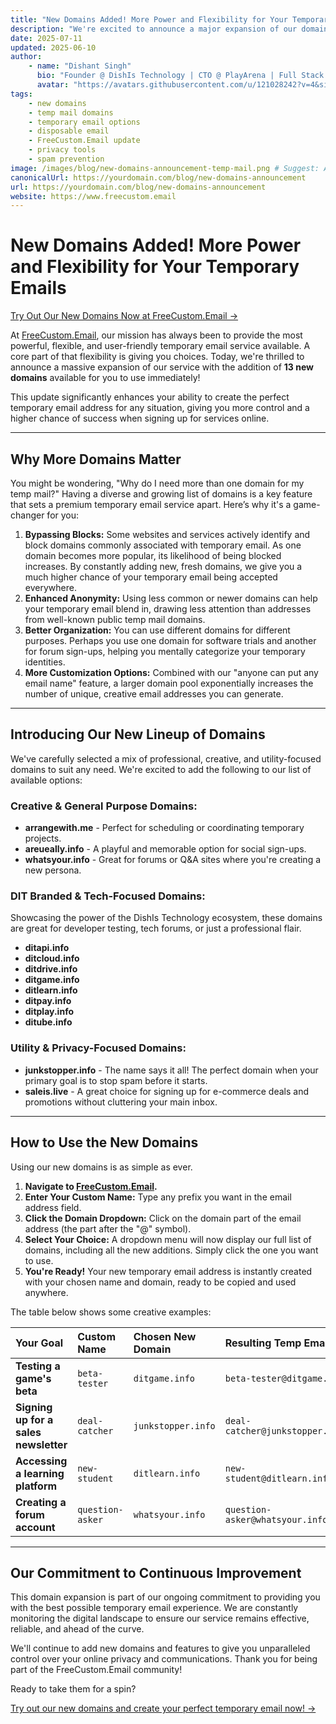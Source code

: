 ```yaml
---
title: "New Domains Added! More Power and Flexibility for Your Temporary Emails"
description: "We're excited to announce a major expansion of our domain list! FreeCustom.Email now offers over a dozen new domains like junkstopper.info, arrangewith.me, and more, giving you greater flexibility and control."
date: 2025-07-11
updated: 2025-06-10
author:
    - name: "Dishant Singh"
      bio: "Founder @ DishIs Technology | CTO @ PlayArena | Full Stack & Python Developer | ML/ DL Developer | Problem Solver | Math & Science Teacher"
      avatar: "https://avatars.githubusercontent.com/u/121028242?v=4&size=64"
tags:
    - new domains
    - temp mail domains
    - temporary email options
    - disposable email
    - FreeCustom.Email update
    - privacy tools
    - spam prevention
image: /images/blog/new-domains-announcement-temp-mail.png # Suggest: A grid of the new domain names, or a branching path showing multiple options.
canonicalUrl: https://yourdomain.com/blog/new-domains-announcement
url: https://yourdomain.com/blog/new-domains-announcement
website: https://www.freecustom.email
---
```


# New Domains Added! More Power and Flexibility for Your Temporary Emails

[Try Out Our New Domains Now at FreeCustom.Email →](https://www.freecustom.email)

At [FreeCustom.Email](https://www.freecustom.email), our mission has always been to provide the most powerful, flexible, and user-friendly temporary email service available. A core part of that flexibility is giving you choices. Today, we're thrilled to announce a massive expansion of our service with the addition of **13 new domains** available for you to use immediately!

This update significantly enhances your ability to create the perfect temporary email address for any situation, giving you more control and a higher chance of success when signing up for services online.

---

## Why More Domains Matter

You might be wondering, "Why do I need more than one domain for my temp mail?" Having a diverse and growing list of domains is a key feature that sets a premium temporary email service apart. Here’s why it's a game-changer for you:

1.  **Bypassing Blocks:** Some websites and services actively identify and block domains commonly associated with temporary email. As one domain becomes more popular, its likelihood of being blocked increases. By constantly adding new, fresh domains, we give you a much higher chance of your temporary email being accepted everywhere.
2.  **Enhanced Anonymity:** Using less common or newer domains can help your temporary email blend in, drawing less attention than addresses from well-known public temp mail domains.
3.  **Better Organization:** You can use different domains for different purposes. Perhaps you use one domain for software trials and another for forum sign-ups, helping you mentally categorize your temporary identities.
4.  **More Customization Options:** Combined with our "anyone can put any email name" feature, a larger domain pool exponentially increases the number of unique, creative email addresses you can generate.

---

## Introducing Our New Lineup of Domains

We've carefully selected a mix of professional, creative, and utility-focused domains to suit any need. We're excited to add the following to our list of available options:

### Creative & General Purpose Domains:
*   **arrangewith.me** - Perfect for scheduling or coordinating temporary projects.
*   **areueally.info** - A playful and memorable option for social sign-ups.
*   **whatsyour.info** - Great for forums or Q&A sites where you're creating a new persona.

### DIT Branded & Tech-Focused Domains:
Showcasing the power of the DishIs Technology ecosystem, these domains are great for developer testing, tech forums, or just a professional flair.
*   **ditapi.info**
*   **ditcloud.info**
*   **ditdrive.info**
*   **ditgame.info**
*   **ditlearn.info**
*   **ditpay.info**
*   **ditplay.info**
*   **ditube.info**

### Utility & Privacy-Focused Domains:
*   **junkstopper.info** - The name says it all! The perfect domain when your primary goal is to stop spam before it starts.
*   **saleis.live** - A great choice for signing up for e-commerce deals and promotions without cluttering your main inbox.

---

## How to Use the New Domains

Using our new domains is as simple as ever.

1.  **Navigate to [FreeCustom.Email](https://www.freecustom.email).**
2.  **Enter Your Custom Name:** Type any prefix you want in the email address field.
3.  **Click the Domain Dropdown:** Click on the domain part of the email address (the part after the "@" symbol).
4.  **Select Your Choice:** A dropdown menu will now display our full list of domains, including all the new additions. Simply click the one you want to use.
5.  **You're Ready!** Your new temporary email address is instantly created with your chosen name and domain, ready to be copied and used anywhere.

The table below shows some creative examples:

| Your Goal | Custom Name | Chosen New Domain | Resulting Temp Email |
| :--- | :--- | :--- | :--- |
| **Testing a game's beta** | `beta-tester` | `ditgame.info` | `beta-tester@ditgame.info` |
| **Signing up for a sales newsletter** | `deal-catcher` | `junkstopper.info` | `deal-catcher@junkstopper.info` |
| **Accessing a learning platform** | `new-student` | `ditlearn.info` | `new-student@ditlearn.info` |
| **Creating a forum account** | `question-asker` | `whatsyour.info` | `question-asker@whatsyour.info` |

---

## Our Commitment to Continuous Improvement

This domain expansion is part of our ongoing commitment to providing you with the best possible temporary email experience. We are constantly monitoring the digital landscape to ensure our service remains effective, reliable, and ahead of the curve.

We'll continue to add new domains and features to give you unparalleled control over your online privacy and communications. Thank you for being part of the FreeCustom.Email community!

Ready to take them for a spin?

[Try out our new domains and create your perfect temporary email now! →](https://www.freecustom.email)